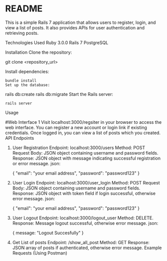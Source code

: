 # README

This is a simple Rails 7 application that allows users to register, login, and view a list of posts. It also provides APIs for user authentication and retrieving posts.

Technologies Used
Ruby 3.0.0
Rails 7
PostgreSQL

Installation
Clone the repository:

   git clone <repository_url>

Install dependencies:
  
    bundle install
    Set up the database:

   rails db:create
   rails db:migrate
Start the Rails server:

    rails server
    
Usage


#Web Interface
 1 Visit localhost:3000/regsiter in your browser to access the web interface.
           You can register a new account or login link if existing credentials.
Once logged in, you can view a list of posts which you created.
  API Endpoints

1. User Registration
   Endpoint: localhost:3000/users
   Method: POST
   Request Body: JSON object containing username and password fields.
   Response: JSON object with message indicating successful registration or error message.
   json:

    {
        "email": "your email address",
        "password": "password123"
    }

2. User Login
   Endpoint: localhost:3000/user_login
   Method: POST
   Request Body: JSON object containing username and password fields.
   Response: JSON object with token field if login successful, otherwise error message.
      json:

    {
        "email": "your email address",
        "password": "password123"
    }

3. User Logout
   Endpoint: localhost:3000/logout_user
   Method: DELETE.
   Response: Message logout successful, otherwise error message.
      json:

    {
        message: "Logout Succesfully"
    }

4. Get List of posts
   Endpoint: /show_all_post
   Method: GET
   Response: JSON array of posts if authenticated, otherwise error message.
   Example Requests (Using Postman)


